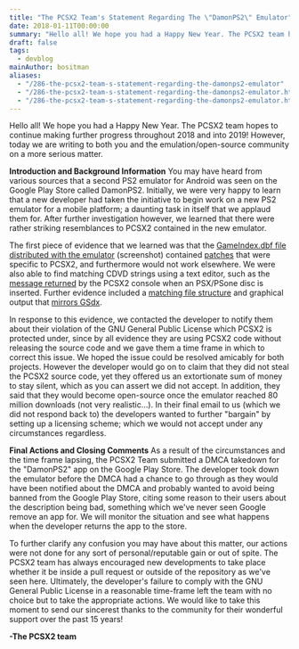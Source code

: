 ```yaml
---
title: "The PCSX2 Team's Statement Regarding The \"DamonPS2\" Emulator"
date: 2018-01-11T00:00:00
summary: "Hello all! We hope you had a Happy New Year. The PCSX2 team hopes to continue making further progress throughout 2018 and into 2019! However, today we are writing to both you and the emulation/open-source community on a more serious matter."
draft: false
tags:
  - devblog
mainAuthor: bositman
aliases:
  - "/286-the-pcsx2-team-s-statement-regarding-the-damonps2-emulator"
  - "/286-the-pcsx2-team-s-statement-regarding-the-damonps2-emulator.html"
  - "/286-the-pcsx2-team-s-statement-regarding-the-damonps2-emulator.htm"
---
```



Hello all! We hope you had a Happy New Year. The PCSX2 team hopes to
continue making further progress throughout 2018 and into 2019! However,
today we are writing to both you and the emulation/open-source community
on a more serious matter.

**Introduction and Background Information**
You may have heard from various sources that a second PS2 emulator for
Android was seen on the Google Play Store called DamonPS2. Initially, we
were very happy to learn that a new developer had taken the initiative
to begin work on a new PS2 emulator for a mobile platform; a daunting
task in itself that we applaud them for. After further investigation
however, we learned that there were rather striking resemblances to
PCSX2 contained in the new emulator.

The first piece of evidence that we learned was that the [GameIndex.dbf file distributed with the emulator](./img/gameindex.dbf.jpg)
(screenshot) contained
[patches](./img/patches.jpg) that were
specific to PCSX2, and furthermore would not work elsewhere. We were
also able to find matching CDVD strings using a text editor, such as the
[message returned](./img/message-returned2.jpg) by
the PCSX2 console when an PSX/PSone disc is inserted. Further evidence
included a [matching file structure](./img/file-structure.webp) and
graphical output that [mirrors GSdx](./img/gsdx.jpg).

In response to this evidence, we contacted the developer to notify them
about their violation of the GNU General Public License which PCSX2 is
protected under, since by all evidence they are using PCSX2 code without
releasing the source code and we gave them a time frame in which to
correct this issue. We hoped the issue could be resolved amicably for
both projects. However the developer would go on to claim that they did
not steal the PCSX2 source code, yet they offered us an extortionate sum
of money to stay silent, which as you can assert we did not accept. In
addition, they said that they would become open-source once the emulator
reached 80 million downloads (not very realistic...). In their final
email to us (which we did not respond back to) the developers wanted to
further "bargain" by setting up a licensing scheme; which we would not
accept under any circumstances regardless.

**Final Actions and Closing Comments**
As a result of the circumstances and the time frame lapsing, the PCSX2
Team submitted a DMCA takedown for the "DamonPS2" app on the Google
Play Store. The developer took down the emulator before the DMCA had a
chance to go through as they would have been notified about the DMCA and
probably wanted to avoid being banned from the Google Play Store, citing
some reason to their users about the description being bad, something
which we've never seen Google remove an app for. We will monitor the
situation and see what happens when the developer returns the app to the
store.

To further clarify any confusion you may have about this matter, our
actions were not done for any sort of personal/reputable gain or out of
spite. The PCSX2 team has always encouraged new developments to take
place whether it be inside a pull request or outside of the repository
as we've seen here. Ultimately, the developer's failure to comply with
the GNU General Public License in a reasonable time-frame left the team
with no choice but to take the appropriate actions. We would like to
take this moment to send our sincerest thanks to the community for their
wonderful support over the past 15 years!

**-The PCSX2 team**

